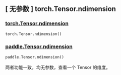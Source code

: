 ## [ 无参数 ] torch.Tensor.ndimension

### [torch.Tensor.ndimension](https://pytorch.org/docs/stable/generated/torch.Tensor.ndimension.html?highlight=ndimension#torch.Tensor.ndimension)

```python
torch.Tensor.ndimension()
```

### [paddle.Tensor.ndimension](https://www.paddlepaddle.org.cn/documentation/docs/zh/api/paddle/Tensor_cn.html#ndimension)

```python
paddle.Tensor.ndimension()
```

两者功能一致，均无参数，查看一个 Tensor 的维度。
